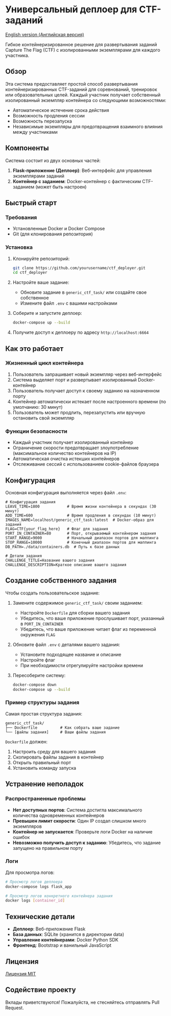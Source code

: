 # Универсальный деплоер для CTF-заданий

[English version (Английская версия)](README.md)

Гибкое контейнеризированное решение для развертывания заданий Capture The Flag (CTF) с изолированными экземплярами для каждого участника.

## Обзор

Эта система предоставляет простой способ развертывания контейнеризированных CTF-заданий для соревнований, тренировок или образовательных целей. Каждый участник получает собственный изолированный экземпляр контейнера со следующими возможностями:

- Автоматическое истечение срока действия
- Возможность продления сессии
- Возможность перезапуска
- Независимые экземпляры для предотвращения взаимного влияния между участниками

## Компоненты

Система состоит из двух основных частей:

1. **Flask-приложение (Деплоер)**: Веб-интерфейс для управления экземплярами заданий
2. **Контейнер с заданием**: Docker-контейнер с фактическим CTF-заданием (может быть настроен)

## Быстрый старт

### Требования

- Установленные Docker и Docker Compose
- Git (для клонирования репозитория)

### Установка

1. Клонируйте репозиторий:
   ```bash
   git clone https://github.com/yourusername/ctf_deployer.git
   cd ctf_deployer
   ```

2. Настройте ваше задание:
   - Обновите задание в `generic_ctf_task/` или создайте свое собственное
   - Измените файл `.env` с вашими настройками
   
3. Соберите и запустите деплоер:
   ```bash
   docker-compose up --build
   ```

4. Получите доступ к деплоеру по адресу `http://localhost:6664`

## Как это работает

### Жизненный цикл контейнера

1. Пользователь запрашивает новый экземпляр через веб-интерфейс
2. Система выделяет порт и развертывает изолированный Docker-контейнер
3. Пользователь получает доступ к своему заданию на назначенном порту
4. Контейнер автоматически истекает после настроенного времени (по умолчанию: 30 минут)
5. Пользователь может продлить, перезапустить или вручную остановить свой экземпляр

### Функции безопасности

- Каждый участник получает изолированный контейнер
- Ограничение скорости предотвращает злоупотребление (максимальное количество контейнеров на IP)
- Автоматическая очистка истекших контейнеров
- Отслеживание сессий с использованием cookie-файлов браузера

## Конфигурация

Основная конфигурация выполняется через файл `.env`:

```
# Конфигурация задания
LEAVE_TIME=1800            # Время жизни контейнера в секундах (30 минут)
ADD_TIME=600               # Время продления в секундах (10 минут)
IMAGES_NAME=localhost/generic_ctf_task:latest  # Docker-образ для задания
FLAG=CTF{your_flag_here}   # Флаг для задания
PORT_IN_CONTAINER=80       # Порт, открываемый контейнером задания
START_RANGE=9000           # Начальный диапазон портов для маппинга
STOP_RANGE=10000           # Конечный диапазон портов для маппинга
DB_PATH=./data/containers.db  # Путь к базе данных

# Детали задания
CHALLENGE_TITLE=Название вашего задания
CHALLENGE_DESCRIPTION=Краткое описание вашего задания
```

## Создание собственного задания

Чтобы создать пользовательское задание:

1. Замените содержимое `generic_ctf_task/` своим заданием:
   - Настройте `Dockerfile` для сборки вашего задания
   - Убедитесь, что ваше приложение прослушивает порт, указанный в `PORT_IN_CONTAINER`
   - Убедитесь, что ваше приложение читает флаг из переменной окружения `FLAG`

2. Обновите файл `.env` с деталями вашего задания:
   - Установите подходящее название и описание
   - Настройте флаг
   - При необходимости отрегулируйте настройки времени

3. Пересоберите систему:
   ```bash
   docker-compose down
   docker-compose up --build
   ```

### Пример структуры задания

Самая простая структура задания:

```
generic_ctf_task/
├── Dockerfile          # Как собрать ваше задание
└── [файлы задания]     # Ваши файлы задания
```

`Dockerfile` должен:
1. Настроить среду для вашего задания
2. Скопировать файлы задания в контейнер
3. Открыть правильный порт
4. Установить команду запуска

## Устранение неполадок

### Распространенные проблемы

- **Нет доступных портов**: Система достигла максимального количества одновременных контейнеров
- **Превышен лимит скорости**: Один IP создал слишком много экземпляров
- **Контейнер не запускается**: Проверьте логи Docker на наличие ошибок
- **Невозможно получить доступ к заданию**: Убедитесь, что задание запущено на правильном порту

### Логи

Для просмотра логов:

```bash
# Просмотр логов деплоера
docker-compose logs flask_app

# Просмотр логов конкретного контейнера задания
docker logs [container_id]
```

## Технические детали

- **Деплоер**: Веб-приложение Flask
- **База данных**: SQLite (хранится в директории data)
- **Управление контейнерами**: Docker Python SDK
- **Фронтенд**: Bootstrap и ванильный JavaScript

## Лицензия

[Лицензия MIT](LICENSE)

## Содействие проекту

Вклады приветствуются! Пожалуйста, не стесняйтесь отправлять Pull Request.
